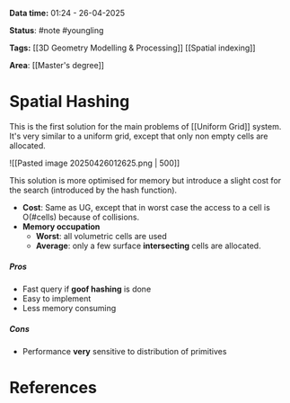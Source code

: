 **Data time:** 01:24 - 26-04-2025

**Status**: #note #youngling 

**Tags:** [[3D Geometry Modelling & Processing]] [[Spatial indexing]]

**Area**: [[Master's degree]]
# Spatial Hashing

This is the first solution for the main problems of [[Uniform Grid]] system. It's very similar to a uniform grid, except that only non empty cells are allocated.

![[Pasted image 20250426012625.png | 500]]

This solution is more optimised for memory but introduce a slight cost for the search (introduced by the hash function).
- **Cost**: Same as UG, except that in worst case the access to a cell is O(#cells) because of collisions.
- **Memory occupation**
	- **Worst**: all volumetric cells are used
	- **Average**: only a few surface **intersecting** cells are allocated.

##### Pros
- Fast query if **goof hashing** is done
- Easy to implement
- Less memory consuming
##### Cons
- Performance **very** sensitive to distribution of primitives


# References